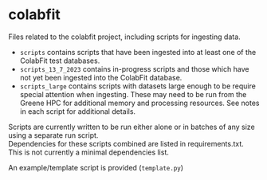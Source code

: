 # colabfit
Files related to the colabfit project, including scripts for ingesting data.

* `scripts` contains scripts that have been ingested into at least one of the ColabFit test databases.  
* `scripts_13_7_2023` contains in-progress scripts and those which have not yet been ingested into the ColabFit database.  
* `scripts_large` contains scripts with datasets large enough to be require special attention when ingesting. These may need to be run from the Greene HPC for additional memory and processing resources. See notes in each script for additional details.  

Scripts are currently written to be run either alone or in batches of any size using a separate run script.  
Dependencies for these scripts combined are listed in requirements.txt. This is not currently a minimal dependencies list.  

An example/template script is provided (`template.py`)  

